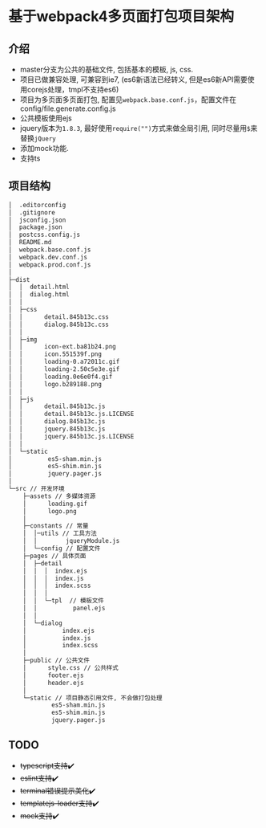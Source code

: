 # 基于webpack4多页面打包项目架构

## 介绍

- master分支为公共的基础文件, 包括基本的模板, js, css. 
- 项目已做兼容处理, 可兼容到ie7, (es6新语法已经转义, 但是es6新API需要使用corejs处理，tmpl不支持es6)
- 项目为多页面多页面打包, 配置见`webpack.base.conf.js`，配置文件在config/file.generate.config.js
- 公共模板使用ejs
- jquery版本为`1.8.3`, 最好使用`require("")`方式来做全局引用, 同时尽量用`$`来替换`jQuery`
- 添加mock功能.
- 支持ts

## 项目结构
``` bash
│  .editorconfig
│  .gitignore
│  jsconfig.json
│  package.json
│  postcss.config.js
│  README.md
│  webpack.base.conf.js
│  webpack.dev.conf.js
│  webpack.prod.conf.js
│
├─dist
│  │  detail.html
│  │  dialog.html
│  │
│  ├─css
│  │      detail.845b13c.css
│  │      dialog.845b13c.css
│  │
│  ├─img
│  │      icon-ext.ba81b24.png
│  │      icon.551539f.png
│  │      loading-0.a72011c.gif
│  │      loading-2.50c5e3e.gif
│  │      loading.0e6e0f4.gif
│  │      logo.b289188.png
│  │
│  ├─js
│  │      detail.845b13c.js
│  │      detail.845b13c.js.LICENSE
│  │      dialog.845b13c.js
│  │      jquery.845b13c.js
│  │      jquery.845b13c.js.LICENSE
│  │
│  └─static
│          es5-sham.min.js
│          es5-shim.min.js
│          jquery.pager.js
│
└─src // 开发环境
    ├─assets // 多媒体资源
    │      loading.gif
    │      logo.png
    │
    ├─constants // 常量
    │  │─utils // 工具方法
    │  │        jqueryModule.js
    │  └─config // 配置文件
    ├─pages // 具体页面
    │  ├─detail
    │  │  │  index.ejs
    │  │  │  index.js
    │  │  │  index.scss
    │  │  │
    │  │  └─tpl  // 模板文件
    │  │          panel.ejs
    │  │
    │  └─dialog
    │          index.ejs
    │          index.js
    │          index.scss
    │
    ├─public // 公共文件
    │      style.css // 公共样式
    │      footer.ejs
    │      header.ejs
    │
    └─static // 项目静态引用文件, 不会做打包处理
            es5-sham.min.js
            es5-shim.min.js
            jquery.pager.js

```

## TODO

- ~~typescript支持~~✔️
- ~~eslint支持~~✔️
- ~~terminal错误提示美化~~✔️ 
- ~~templatejs-loader支持~~✔️
- ~~mock支持~~✔️